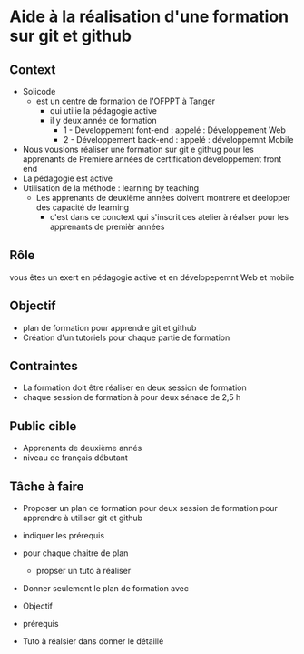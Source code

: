 # Aide à la réalisation d'une formation sur git et github 

## Context 


- Solicode 
  - est un centre de formation de l'OFPPT à Tanger 
    - qui utilie la pédagogie active 
    - il y deux année de formation 
      - 1 - Développement font-end : appelé : Développement Web
      - 2 - Développement back-end : appelé : développemnt Mobile
- Nous vouslons réaliser une formation sur git e githug pour les apprenants de Première années de certification développement front end
- La pédagogie est active 
- Utilisation de la méthode : learning by teaching
  - Les apprenants de deuxième années doivent montrere et déelopper des capacité de learning 
    - c'est dans ce conctext qui s'inscrit ces atelier à réalser pour les apprenants de premièr années


## Rôle 

vous êtes un exert en pédagogie active et en dévelopepemnt Web et mobile 

## Objectif 

- plan de formation pour apprendre git et github
- Création d'un tutoriels pour chaque partie de formation

## Contraintes

- La formation doit être réaliser en deux session de formation 
- chaque session de formation à pour deux sénace de 2,5 h

## Public cible 

- Apprenants de deuxième annés 
- niveau de français débutant 

## Tâche à faire 

- Proposer un plan de formation pour deux session de formation pour apprendre à utiliser git et github
- indiquer les prérequis
- pour chaque chaitre de plan 
  - propser un tuto à réaliser 

- Donner seulement le plan de formation avec 
- Objectif
- prérequis
- Tuto à réalsier dans donner le détaillé 